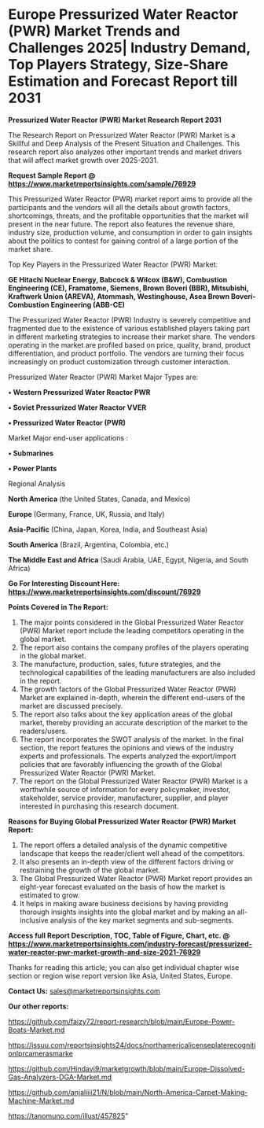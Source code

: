  # Europe Pressurized Water Reactor (PWR) Market Trends and Challenges 2025| Industry Demand, Top Players Strategy, Size-Share Estimation and Forecast Report till 2031

<strong>Pressurized Water Reactor (PWR) Market Research Report 2031</strong>

The Research Report on Pressurized Water Reactor (PWR) Market is a Skillful and Deep Analysis of the Present Situation and Challenges. This research report also analyzes other important trends and market drivers that will affect market growth over 2025-2031.

<strong>Request Sample Report @ <a href=https://www.marketreportsinsights.com/sample/76929>https://www.marketreportsinsights.com/sample/76929</a></strong>

This Pressurized Water Reactor (PWR) market report aims to provide all the participants and the vendors will all the details about growth factors, shortcomings, threats, and the profitable opportunities that the market will present in the near future. The report also features the revenue share, industry size, production volume, and consumption in order to gain insights about the politics to contest for gaining control of a large portion of the market share.

Top Key Players in the Pressurized Water Reactor (PWR) Market:

<strong>GE Hitachi Nuclear Energy, Babcock & Wilcox (B&W), Combustion Engineering (CE), Framatome, Siemens, Brown Boveri (BBR), Mitsubishi, Kraftwerk Union (AREVA), Atommash, Westinghouse, Asea Brown Boveri-Combustion Engineering (ABB-CE)</strong>

The Pressurized Water Reactor (PWR) Industry is severely competitive and fragmented due to the existence of various established players taking part in different marketing strategies to increase their market share. The vendors operating in the market are profiled based on price, quality, brand, product differentiation, and product portfolio. The vendors are turning their focus increasingly on product customization through customer interaction.

Pressurized Water Reactor (PWR) Market Major Types are:

<strong>• Western Pressurized Water Reactor PWR

• Soviet Pressurized Water Reactor VVER

• Pressurized Water Reactor (PWR)</strong>

Market Major end-user applications :

<strong>• Submarines

• Power Plants</strong>

Regional Analysis

</u><strong><b>North America</b></strong> (the United States, Canada, and Mexico)

<strong><b>Europe </b></strong>(Germany, France, UK, Russia, and Italy)

<strong><b>Asia-Pacific</b></strong> (China, Japan, Korea, India, and Southeast Asia)

<strong><b>South America</b></strong> (Brazil, Argentina, Colombia, etc.)

<strong><b>The Middle East and Africa</b></strong> (Saudi Arabia, UAE, Egypt, Nigeria, and South Africa)

<strong>Go For Interesting Discount Here: <a href=https://www.marketreportsinsights.com/discount/76929>https://www.marketreportsinsights.com/discount/76929</a></strong>

<strong>Points Covered in The Report:</strong>
<ol>
  <li>The major points considered in the Global Pressurized Water Reactor (PWR) Market report include the leading competitors operating in the global market.</li>
  <li>The report also contains the company profiles of the players operating in the global market.</li>
  <li>The manufacture, production, sales, future strategies, and the technological capabilities of the leading manufacturers are also included in the report.</li>
  <li>The growth factors of the Global Pressurized Water Reactor (PWR) Market are explained in-depth, wherein the different end-users of the market are discussed precisely.</li>
  <li>The report also talks about the key application areas of the global market, thereby providing an accurate description of the market to the readers/users.</li>
  <li>The report incorporates the SWOT analysis of the market. In the final section, the report features the opinions and views of the industry experts and professionals. The experts analyzed the export/import policies that are favorably influencing the growth of the Global Pressurized Water Reactor (PWR) Market.</li>
  <li>The report on the Global Pressurized Water Reactor (PWR) Market is a worthwhile source of information for every policymaker, investor, stakeholder, service provider, manufacturer, supplier, and player interested in purchasing this research document.</li>
</ol>
<strong>Reasons for Buying Global Pressurized Water Reactor (PWR) Market Report:</strong>

<ol>
  <li>The report offers a detailed analysis of the dynamic competitive landscape that keeps the reader/client well ahead of the competitors.</li>
  <li>It also presents an in-depth view of the different factors driving or restraining the growth of the global market.</li>
  <li>The Global Pressurized Water Reactor (PWR) Market report provides an eight-year forecast evaluated on the basis of how the market is estimated to grow.</li>
  <li>It helps in making aware business decisions by having providing thorough insights insights into the global market and by making an all-inclusive analysis of the key market segments and sub-segments.</li>
</ol>
<strong>Access full Report Description, TOC, Table of Figure, Chart, etc. @ <a href=https://www.marketreportsinsights.com/industry-forecast/pressurized-water-reactor-pwr-market-growth-and-size-2021-76929>https://www.marketreportsinsights.com/industry-forecast/pressurized-water-reactor-pwr-market-growth-and-size-2021-76929</a></strong>


Thanks for reading this article; you can also get individual chapter wise section or region wise report version like Asia, United States, Europe.

<strong>Contact Us:</strong>
sales@marketreportsinsights.com

<strong>Our other reports:</strong>

<a href=https://github.com/faizy72/report-research/blob/main/Europe-Power-Boats-Market.md>https://github.com/faizy72/report-research/blob/main/Europe-Power-Boats-Market.md</a>

<a href=https://issuu.com/reportsinsights24/docs/northamericalicenseplaterecognitionlprcamerasmarke>https://issuu.com/reportsinsights24/docs/northamericalicenseplaterecognitionlprcamerasmarke</a>

<a href=https://github.com/Hindavi9/marketgrowth/blob/main/Europe-Dissolved-Gas-Analyzers-DGA-Market.md>https://github.com/Hindavi9/marketgrowth/blob/main/Europe-Dissolved-Gas-Analyzers-DGA-Market.md</a>

<a href=https://github.com/anjaliiii21/N/blob/main/North-America-Carpet-Making-Machine-Market.md>https://github.com/anjaliiii21/N/blob/main/North-America-Carpet-Making-Machine-Market.md</a>

<a href=https://tanomuno.com/illust/457825>https://tanomuno.com/illust/457825</a>"

